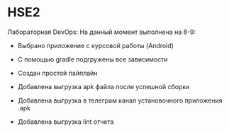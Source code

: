 # HSE2
Лабораторная DevOps:
На данный момент выполнена на 8-9:

- Выбрано приложение с курсовой работы (Android)
- С помощью gradle подгружены все зависимости
- Создан простой пайплайн

- Добавлена выгрузка apk файла после успешной сборки

- Добавлена выгрузка в телеграм канал установочного приложения .apk
- Добавлена выгрузка lint отчета

